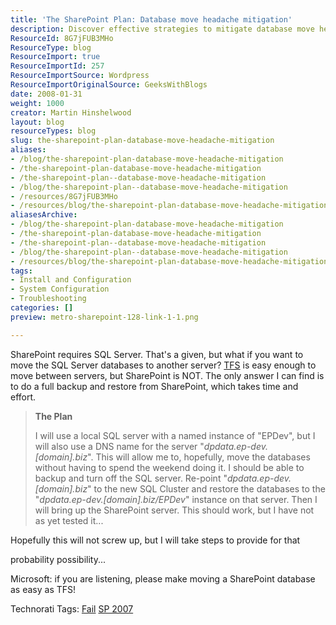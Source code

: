 ```yaml
---
title: 'The SharePoint Plan: Database move headache mitigation'
description: Discover effective strategies to mitigate database move headaches in SharePoint. Learn how to simplify SQL Server migrations and save time with our expert plan!
ResourceId: 8G7jFUB3MHo
ResourceType: blog
ResourceImport: true
ResourceImportId: 257
ResourceImportSource: Wordpress
ResourceImportOriginalSource: GeeksWithBlogs
date: 2008-01-31
weight: 1000
creator: Martin Hinshelwood
layout: blog
resourceTypes: blog
slug: the-sharepoint-plan-database-move-headache-mitigation
aliases:
- /blog/the-sharepoint-plan-database-move-headache-mitigation
- /the-sharepoint-plan-database-move-headache-mitigation
- /the-sharepoint-plan--database-move-headache-mitigation
- /blog/the-sharepoint-plan--database-move-headache-mitigation
- /resources/8G7jFUB3MHo
- /resources/blog/the-sharepoint-plan-database-move-headache-mitigation
aliasesArchive:
- /blog/the-sharepoint-plan-database-move-headache-mitigation
- /the-sharepoint-plan-database-move-headache-mitigation
- /the-sharepoint-plan--database-move-headache-mitigation
- /blog/the-sharepoint-plan--database-move-headache-mitigation
- /resources/blog/the-sharepoint-plan-database-move-headache-mitigation
tags:
- Install and Configuration
- System Configuration
- Troubleshooting
categories: []
preview: metro-sharepoint-128-link-1-1.png

---
```

SharePoint requires SQL Server. That's a given, but what if you want to move the SQL Server databases to another server? [TFS](http://msdn2.microsoft.com/en-us/teamsystem/aa718934.aspx "Team Foundation Server") is easy enough to move between servers, but SharePoint is NOT. The only answer I can find is to do a full backup and restore from SharePoint, which takes time and effort.

> **The Plan**
>
> I will use a local SQL server with a named instance of "EPDev", but I will also use a DNS name for the server "_dpdata.ep-dev.\[domain\].biz_". This will allow me to, hopefully, move the databases without having to spend the weekend doing it. I should be able to backup and turn off the SQL server. Re-point "_dpdata.ep-dev.\[domain\].biz_" to the new SQL Cluster and restore the databases to the "_dpdata.ep-dev.\[domain\].biz/EPDev_" instance on that server. Then I will bring up the SharePoint server. This should work, but I have not as yet tested it...

Hopefully this will not screw up, but I will take steps to provide for that

probability possibility...

Microsoft: if you are listening, please make moving a SharePoint database as easy as TFS!

Technorati Tags: [Fail](http://technorati.com/tags/Fail) [SP 2007](http://technorati.com/tags/SP+2007)
